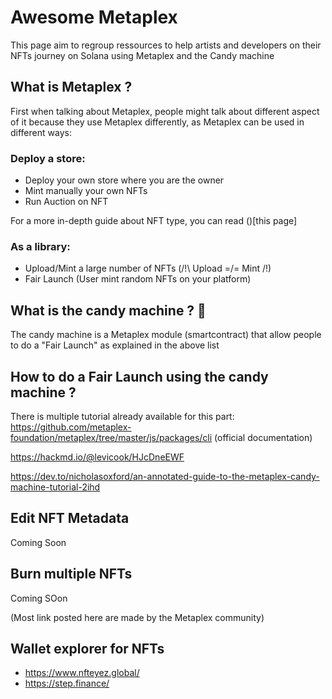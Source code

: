 # Awesome Metaplex

This page aim to regroup ressources to help artists and developers on their NFTs journey on Solana using Metaplex and the Candy machine

## What is Metaplex ?

First when talking about Metaplex, people might talk about different aspect of it because they use Metaplex differently, as Metaplex can be used in different ways:

### **Deploy a store**:
- Deploy your own store where you are the owner
- Mint manually your own NFTs
- Run Auction on NFT

For a more in-depth guide about NFT type, you can read ()[this page]

### **As a library**:
- Upload/Mint a large number of NFTs (/!\ Upload =/= Mint /!\)
- Fair Launch (User mint random NFTs on your platform)

## What is the candy machine ? 🍬

The candy machine is a Metaplex module (smartcontract) that allow people to do a "Fair Launch" as explained in the above list 

## How to do a Fair Launch using the candy machine ?
There is multiple tutorial already available for this part:
https://github.com/metaplex-foundation/metaplex/tree/master/js/packages/cli (official documentation)

https://hackmd.io/@levicook/HJcDneEWF 

https://dev.to/nicholasoxford/an-annotated-guide-to-the-metaplex-candy-machine-tutorial-2ihd





## Edit NFT Metadata
Coming Soon
## Burn multiple NFTs
Coming SOon


(Most link posted here are made by the Metaplex community)


## Wallet explorer for NFTs
 - https://www.nfteyez.global/
 - https://step.finance/
